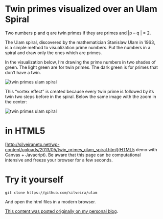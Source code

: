 Twin primes visualized over an Ulam Spiral
====

Two numbers p and q are twin primes if they are primes and |p – q | = 2.

The Ulam spiral, discovered by the mathematician Stanislaw Ulam in 1963, is a simple method to visualization prime numbers. Put the numbers in a spiral and draw only the ones which are primes.

In the visualization below, I’m drawing the prime numbers in two shades of green. The light green are for twin primes. The dark green is for primes that don’t have a twin.

![twin primes ulam spiral](http://silveiraneto.net/wp-content/uploads/2013/05/twin_primes_ulam_spiral1.png "twin primes ulam spiral")

This “vortex effect” is created because every twin prime is followed by its twin two steps before in the spiral. Below the same image with the zoom in the center:

![twin primes ulam spiral](http://silveiraneto.net/wp-content/uploads/2013/05/twin_primes_ulam_spiral_pixelsize_10.png "twin primes ulam spiral")

in HTML5
====

[http://silveiraneto.net/wp-content/uploads/2013/05/twin_primes_ulam_spiral.html](HTML5 demo with Canvas + Javacript).
Be aware that this page can be computational intensive and freeze your browser for a few seconds.

 
Try it yourself
===

```
git clone https://github.com/silveira/ulam
```

And open the html files in a modern browser.

[This content was posted originally on my personal blog](http://silveiraneto.net/2013/05/14/twin-primes-visualized-over-an-ulam-spiral-in-html5).
